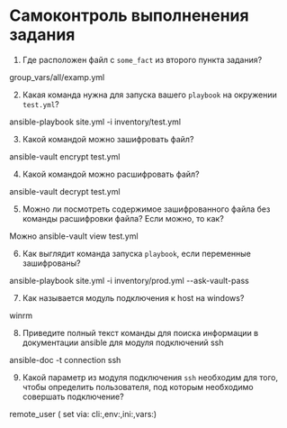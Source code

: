 # Самоконтроль выполненения задания

1. Где расположен файл с `some_fact` из второго пункта задания?

group_vars/all/examp.yml

2. Какая команда нужна для запуска вашего `playbook` на окружении `test.yml`?

ansible-playbook site.yml -i inventory/test.yml

3. Какой командой можно зашифровать файл?

ansible-vault encrypt test.yml

4. Какой командой можно расшифровать файл?

ansible-vault decrypt test.yml

5. Можно ли посмотреть содержимое зашифрованного файла без команды расшифровки файла? Если можно, то как?

Можно ansible-vault view test.yml

6. Как выглядит команда запуска `playbook`, если переменные зашифрованы?

ansible-playbook site.yml -i inventory/prod.yml --ask-vault-pass

7. Как называется модуль подключения к host на windows?

winrm

8. Приведите полный текст команды для поиска информации в документации ansible для модуля подключений ssh

ansible-doc -t connection ssh

9. Какой параметр из модуля подключения `ssh` необходим для того, чтобы определить пользователя, под которым необходимо совершать подключение?

remote_user ( set via: cli:,env:,ini:,vars:)
